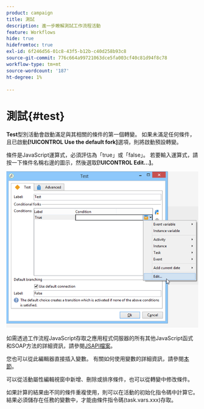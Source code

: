```yaml
---
product: campaign
title: 測試
description: 進一步瞭解測試工作流程活動
feature: Workflows
hide: true
hidefromtoc: true
exl-id: 6f246d56-01c8-43f5-b12b-c40d258b93c8
source-git-commit: 776c664a99721063dce5fa003cf40c81d94f8c78
workflow-type: tm+mt
source-wordcount: '187'
ht-degree: 1%

---
```


# 測試{#test}



**Test**&#x200B;型別活動會啟動滿足與其相關的條件的第一個轉變。 如果未滿足任何條件，且已啟動&#x200B;**[!UICONTROL Use the default fork]**&#x200B;選項，則將啟動預設轉變。

條件是JavaScript運算式，必須評估為「true」或「false」。 若要輸入運算式，請按一下條件名稱右邊的圖示，然後選取&#x200B;**[!UICONTROL Edit...]**。

![](assets/edit_test.png)

如需透過工作流程JavaScript存取之應用程式伺服器的所有其他JavaScript函式和SOAP方法的詳細資訊，請參閱[JSAPI檔案](https://experienceleague.adobe.com/developer/campaign-api/api/index.html?lang=zh-Hant)。

您也可以從此編輯器直接插入變數。 有關如何使用變數的詳細資訊，請參閱[本節](javascript-scripts-and-templates.md#variables)。

可以從活動屬性編輯視窗中新增、刪除或排序條件，也可以從轉變中修改條件。

如果計算的結果由不同的條件重複使用，則可以在活動的初始化指令碼中計算它。 結果必須儲存在任務的變數中，才能由條件指令碼(task.vars.xxx)存取。
